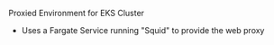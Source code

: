 Proxied Environment for EKS Cluster

- Uses a Fargate Service running "Squid" to provide the web proxy


